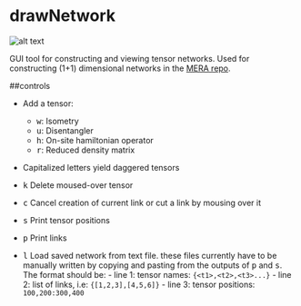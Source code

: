 # drawNetwork

![alt text](screenshot)

GUI tool for constructing and viewing tensor networks. Used for constructing (1+1) dimensional networks in the [MERA repo](www.github.com/akuczala/MERA/MERA-1D).

##controls

- Add a tensor:
    - <kbd>w</kbd>: Isometry
    - <kbd>u</kbd>: Disentangler
    - <kbd>h</kbd>: On-site hamiltonian operator
    - <kbd>r</kbd>: Reduced density matrix
- Capitalized letters yield daggered tensors

- <kbd>k</kbd> Delete moused-over tensor

- <kbd>c</kbd> Cancel creation of current link or cut a link by mousing over it

- <kbd>s</kbd> Print tensor positions
- <kbd>p</kbd> Print links 


- <kbd>l</kbd>
	Load saved network from text file. these files currently have to be manually written by copying and pasting from the outputs of  <kbd>p</kbd> and <kbd>s</kbd>. The format should be:
		- line 1: tensor names: `{<t1>,<t2>,<t3>...}`
		- line 2: list of links, i.e: `{[1,2,3],[4,5,6]}`
		- line 3: tensor positions: `100,200:300,400`

[screenshot]: https://github.com/akuczala/processing-sketches/drawNetwork/network-screenshot.png "screenshot"